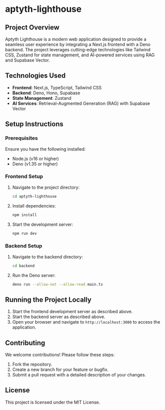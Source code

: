 # aptyth-lighthouse

## Project Overview
Aptyth Lighthouse is a modern web application designed to provide a seamless user experience by integrating a Next.js frontend with a Deno backend. The project leverages cutting-edge technologies like Tailwind CSS, Zustand for state management, and AI-powered services using RAG and Supabase Vector.

## Technologies Used
- **Frontend**: Next.js, TypeScript, Tailwind CSS
- **Backend**: Deno, Hono, Supabase
- **State Management**: Zustand
- **AI Services**: Retrieval-Augmented Generation (RAG) with Supabase Vector

## Setup Instructions

### Prerequisites
Ensure you have the following installed:
- Node.js (v16 or higher)
- Deno (v1.35 or higher)

### Frontend Setup
1. Navigate to the project directory:
   ```bash
   cd aptyth-lighthouse
   ```
2. Install dependencies:
   ```bash
   npm install
   ```
3. Start the development server:
   ```bash
   npm run dev
   ```

### Backend Setup
1. Navigate to the backend directory:
   ```bash
   cd backend
   ```
2. Run the Deno server:
   ```bash
   deno run --allow-net --allow-read main.ts
   ```

## Running the Project Locally
1. Start the frontend development server as described above.
2. Start the backend server as described above.
3. Open your browser and navigate to `http://localhost:3000` to access the application.

## Contributing
We welcome contributions! Please follow these steps:
1. Fork the repository.
2. Create a new branch for your feature or bugfix.
3. Submit a pull request with a detailed description of your changes.

## License
This project is licensed under the MIT License.